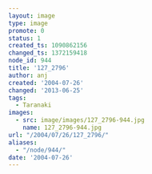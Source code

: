 ```yaml
---
layout: image
type: image
promote: 0
status: 1
created_ts: 1090862156
changed_ts: 1372159418
node_id: 944
title: '127_2796'
author: anj
created: '2004-07-26'
changed: '2013-06-25'
tags:
  - Taranaki
images:
  - src: image/images/127_2796-944.jpg
    name: 127_2796-944.jpg
url: "/2004/07/26/127_2796/"
aliases:
  - "/node/944/"
date: '2004-07-26'
---
```


